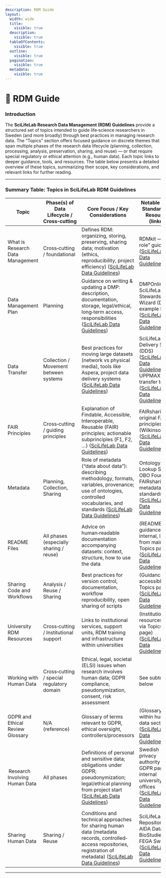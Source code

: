 ```yaml
---
description: RDM Guide
layout:
  width: wide
  title:
    visible: true
  description:
    visible: true
  tableOfContents:
    visible: true
  outline:
    visible: true
  pagination:
    visible: true
  metadata:
    visible: true
---
```


# 🔵 RDM Guide

### Introduction

The **SciLifeLab Research Data Management (RDM) Guidelines** provide a structured set of topics intended to guide life‑science researchers in Sweden (and more broadly) through best practices in managing research data. The “Topics” section offers focused guidance on discrete themes that span multiple phases of the research data lifecycle (planning, collection, processing, analysis, preservation, sharing, and reuse) — or that require special regulatory or ethical attention (e.g., human data). Each topic links to deeper guidance, tools, and resources. The table below presents a detailed overview of these topics, summarizing their scope, key considerations, and relevant links for further reading.

***

### Summary Table: Topics in SciLifeLab RDM Guidelines

<table><thead><tr><th>Topic</th><th>Phase(s) of Data Lifecycle / Cross‑cutting</th><th width="241">Core Focus / Key Considerations</th><th>Notable Tools, Standards, or Resources (linked)</th></tr></thead><tbody><tr><td>What is Research Data Management</td><td>Cross‑cutting / foundational</td><td>Defines RDM: organizing, storing, preserving, sharing data; motivation (ethics, reproducibility, project efficiency) (<a href="https://data-guidelines.scilifelab.se/topics/what-is-rdm/?utm_source=chatgpt.com">SciLifeLab Data Guidelines</a>)</td><td>RDMkit — “Your role” guidance (<a href="https://data-guidelines.scilifelab.se/topics/what-is-rdm/?utm_source=chatgpt.com">SciLifeLab Data Guidelines</a>)</td></tr><tr><td>Data Management Plan</td><td>Planning</td><td>Guidance on writing &#x26; updating a DMP: description, documentation, storage, legal/ethical, long‑term access, responsibilities (<a href="https://data-guidelines.scilifelab.se/topics/data-management-plan/?utm_source=chatgpt.com">SciLifeLab Data Guidelines</a>)</td><td>DMPOnline; SciLifeLab Data Stewardship Wizard (DSW); example DMPs (<a href="https://data-guidelines.scilifelab.se/topics/data-management-plan/?utm_source=chatgpt.com">SciLifeLab Data Guidelines</a>)</td></tr><tr><td>Data Transfer</td><td>Collection / Movement between systems</td><td>Best practices for moving large datasets (network vs physical media), tools like Aspera, project data delivery systems (<a href="https://data-guidelines.scilifelab.se/topics/data-transfer/?utm_source=chatgpt.com">SciLifeLab Data Guidelines</a>)</td><td>SciLifeLab Data Delivery System (DDS) (<a href="https://data-guidelines.scilifelab.se/topics/data-transfer/?utm_source=chatgpt.com">SciLifeLab Data Guidelines</a>); UPPMAX transfer tools (<a href="https://data-guidelines.scilifelab.se/topics/data-transfer/?utm_source=chatgpt.com">SciLifeLab Data Guidelines</a>)</td></tr><tr><td>FAIR Principles</td><td>Cross‑cutting / guiding principles</td><td>Explanation of Findable, Accessible, Interoperable, Reusable (FAIR) principles; actionable subprinciples (F1, F2, …) (<a href="https://data-guidelines.scilifelab.se/topics/fair-principles/?utm_source=chatgpt.com">SciLifeLab Data Guidelines</a>)</td><td>FAIRsharing.org; original FAIR principles (Wilkinson et al) (<a href="https://data-guidelines.scilifelab.se/topics/fair-principles/?utm_source=chatgpt.com">SciLifeLab Data Guidelines</a>)</td></tr><tr><td>Metadata</td><td>Planning, Collection, Sharing</td><td>Role of metadata (“data about data”): describing methodology, formats, variables, provenance; use of ontologies, controlled vocabularies, and standards (<a href="https://data-guidelines.scilifelab.se/topics/metadata/?utm_source=chatgpt.com">SciLifeLab Data Guidelines</a>)</td><td>Ontology Lookup Service; OBO Foundry; FAIRsharing metadata standards (<a href="https://data-guidelines.scilifelab.se/topics/metadata/?utm_source=chatgpt.com">SciLifeLab Data Guidelines</a>)</td></tr><tr><td>README Files</td><td>All phases (especially sharing / reuse)</td><td>Advice on human‑readable documentation accompanying datasets: context, structure, how to use the data</td><td>(README guidance is internal, linked from main Topics page) (<a href="https://data-guidelines.scilifelab.se/topics/?utm_source=chatgpt.com">SciLifeLab Data Guidelines</a>)</td></tr><tr><td>Sharing Code and Workflows</td><td>Analysis / Reuse / Sharing</td><td>Best practices for version control, documentation, workflow reproducibility, open sharing of scripts</td><td>(Guidance accessible from Topics page) (<a href="https://data-guidelines.scilifelab.se/topics/?utm_source=chatgpt.com">SciLifeLab Data Guidelines</a>)</td></tr><tr><td>University RDM Resources</td><td>Cross‑cutting / Institutional support</td><td>Links to institutional services, support units, RDM training and infrastructure within universities</td><td>(Institutional resources links via Topics page) (<a href="https://data-guidelines.scilifelab.se/topics/?utm_source=chatgpt.com">SciLifeLab Data Guidelines</a>)</td></tr><tr><td>Working with Human Data</td><td>Cross‑cutting / special regulatory domain</td><td>Ethical, legal, societal (ELSI) issues when research involves human data; GDPR compliance, pseudonymization, consent, risk assessment</td><td>See subtopics below</td></tr><tr><td>GDPR and Ethical Review Glossary</td><td>N/A (reference)</td><td>Glossary of terms relevant to GDPR, ethical oversight, controllers/processors</td><td>(Glossary linked within human data section) (<a href="https://data-guidelines.scilifelab.se/topics/research-involving-human-data/?utm_source=chatgpt.com">SciLifeLab Data Guidelines</a>)</td></tr><tr><td> Research Involving Human Data</td><td>All phases</td><td>Definitions of personal and sensitive data; obligations under GDPR; pseudonymization; legal/ethical planning from project start (<a href="https://data-guidelines.scilifelab.se/topics/research-involving-human-data/?utm_source=chatgpt.com">SciLifeLab Data Guidelines</a>)</td><td>Swedish privacy authority (IMY) GDPR pages, internal university legal offices (<a href="https://data-guidelines.scilifelab.se/topics/research-involving-human-data/?utm_source=chatgpt.com">SciLifeLab Data Guidelines</a>)</td></tr><tr><td>Sharing Human Data</td><td>Sharing / Reuse</td><td>Conditions and technical approaches for sharing human data (metadata records, controlled‐access repositories, registration of metadata) (<a href="https://data-guidelines.scilifelab.se/topics/sharing-human-data/?utm_source=chatgpt.com">SciLifeLab Data Guidelines</a>)</td><td>SciLifeLab Data Repository; AIDA Data Hub; BioStudies; FEGA Sweden (<a href="https://data-guidelines.scilifelab.se/topics/sharing-human-data/?utm_source=chatgpt.com">SciLifeLab Data Guidelines</a>)</td></tr></tbody></table>

***
